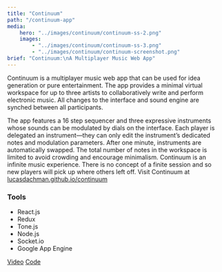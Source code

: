 ```yaml
---
title: "Continuum"
path: "/continuum-app"
media:
    hero: "../images/continuum/continuum-ss-2.png"
    images: 
        - "../images/continuum/continuum-ss-3.png"
        - "../images/continuum/continuum-screenshot.png"
brief: "Continuum:\nA Multiplayer Music Web App"
---
```


Continuum is a multiplayer music web app that can be used for idea generation or pure entertainment. The app provides a minimal virtual workspace for up to three artists to collaboratively write and perform electronic music. All changes to the interface and sound engine are synched between all participants. 

The app features a 16 step sequencer and three expressive instruments whose sounds can be modulated by dials on the interface. Each player is delegated an instrument—they can only edit the instrument’s dedicated notes and modulation parameters. After one minute, instruments are automatically swapped. The total number of notes in the workspace is limited to avoid crowding and encourage minimalism. Continuum is an infinite music experience. There is no concept of a finite session and so new players will pick up where others left off. Visit Continuum at [lucasdachman.github.io/continuum](https://lucasdachman.github.io/continuum)

### Tools
- React.js
- Redux
- Tone.js
- Node.js
- Socket.io
- Google App Engine

<div class='detail-buttons'>
    <a href='https://vimeo.com/379666985' class='button'>Video</a>
    <a href='https://github.com/lucasdachman/continuum' class='button'>Code<a>
<div>